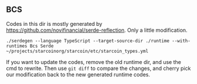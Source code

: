 ## BCS

Codes in this dir is mostly generated by https://github.com/novifinancial/serde-reflection.
Only a little modification.

```shell
./serdegen --language TypeScript --target-source-dir ./runtime --with-runtimes Bcs Serde ~/projects/starcoinorg/starcoin/etc/starcoin_types.yml
```

If you want to update the codes, remove the old runtime dir, and use the cmd to rewrite.
Then use `git diff` to compare the changes, and cherry pick our modification back to the new generated runtime codes. 
